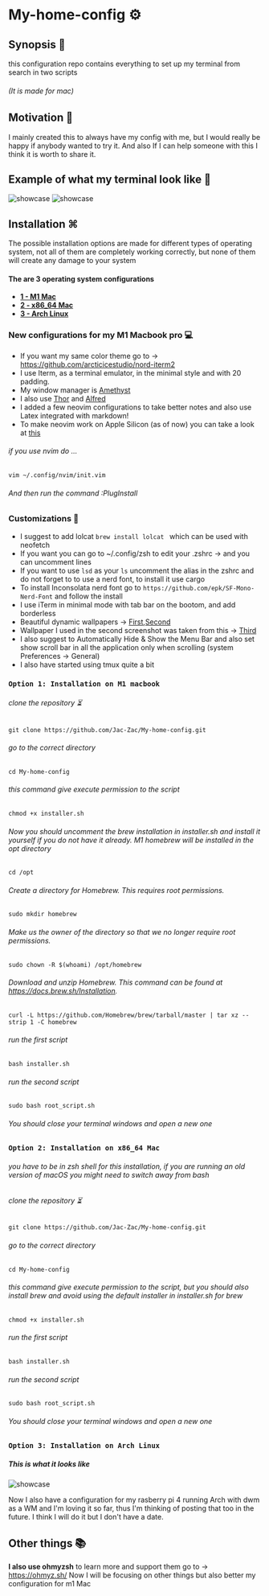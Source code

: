 # My-home-config ⚙️

## Synopsis 📄
this configuration repo contains everything to set up my terminal from search in two scripts
###### (It is made for mac)

## Motivation 💭
I mainly created this to always have my config with me, but I would really be happy if anybody wanted to try it. And also If I can help someone with this I think it is worth to share it. 

## Example of what my terminal look like 🌇

![showcase](https://github.com/Jac-Zac/My-home-config/blob/master/first_desktop.jpg)
![showcase](https://github.com/Jac-Zac/My-home-config/blob/master/second_desktop.jpg)

## Installation ⌘

The possible installation options are made for different types of operating system, not all of them are completely working correctly, but none of them will create any damage to your system
#### The are 3 operating system configurations

* [**1 - M1 Mac**](#option-1-Installation-on-M1-macbook)
* [**2 - x86_64 Mac**](#option-2-Installation-on-x86_64-Mac)
* [**3 - Arch Linux**](#option-3-Installation-on-Arch-Linux)

### New configurations for my M1 Macbook pro 💻 

- If you want my same color theme go to -> https://github.com/arcticicestudio/nord-iterm2 
- I use Iterm, as a terminal emulator, in the minimal style and with 20 padding.
- My window manager is [Amethyst](https://github.com/ianyh/Amethyst)
- I also use [Thor](https://apps.apple.com/us/app/thor/id1120999687?mt=12) and [Alfred](https://www.alfredapp.com)
- I added a few neovim configurations to take better notes and also use Latex integrated with markdown! 
- To make neovim work on Apple Silicon (as of now) you can take a look at [this](https://github.com/neovim/neovim/pull/12624)

###### if you use nvim do ... 
```
vim ~/.config/nvim/init.vim
```
###### And then run the command :PlugInstall

### Customizations 🔧

- I suggest to add lolcat ```brew install lolcat ``` which can be used with neofetch 
- If you want you can go to ~/.config/zsh to edit your .zshrc -> and you can uncomment lines 
- If you want to use ```lsd``` as your ```ls``` uncomment the alias in the zshrc and do not forget to to use a nerd font, to install it use cargo
- To install Inconsolata nerd font go to ```https://github.com/epk/SF-Mono-Nerd-Font``` and follow the install
- I use iTerm in minimal mode with tab bar on the bootom, and add borderless 
- Beautiful dynamic wallpapers -> [First](https://dynamicwallpaper.club/wallpaper/6df38eo4nym),[Second](https://dynamicwallpaper.club/wallpaper/jculsb683ok)
- Wallpaper I used in the second screenshot was taken from this -> [Third](https://www.reddit.com/r/unixporn/comments/i901nk/bspwm_life_in_the_forest/)
- I also suggest to Automatically Hide & Show the Menu Bar and also set show scroll bar in all the application only when scrolling (system Preferences -> General)
- I also have started using tmux quite a bit


### `Option 1: Installation on M1 macbook`

###### clone the repository ⏳ 
```
git clone https://github.com/Jac-Zac/My-home-config.git
```
###### go to the correct directory
```
cd My-home-config
```
###### this command give execute permission to the script
```
chmod +x installer.sh 
```

###### Now you should uncomment the brew installation in installer.sh and install it yourself if you do not have it already. M1 homebrew will be installed in the opt directory 
```
cd /opt
```
######  Create a directory for Homebrew. This requires root permissions.
```
sudo mkdir homebrew
```
######  Make us the owner of the directory so that we no longer require root permissions.
```
sudo chown -R $(whoami) /opt/homebrew
```
######  Download and unzip Homebrew. This command can be found at https://docs.brew.sh/Installation.
```
curl -L https://github.com/Homebrew/brew/tarball/master | tar xz --strip 1 -C homebrew
```
###### run the first script
```
bash installer.sh 
```
###### run the second script
```
sudo bash root_script.sh
```

###### You should close your terminal windows and open a new one


### `Option 2: Installation on x86_64 Mac`

###### you have to be in zsh shell for this installation, if you are running an old version of macOS you might need to switch away from bash

###### clone the repository ⏳ 
```
git clone https://github.com/Jac-Zac/My-home-config.git
```
###### go to the correct directory
```
cd My-home-config
```
###### this command give execute permission to the script, but you should also install brew and avoid using the default installer in installer.sh for brew 
```
chmod +x installer.sh 
```
###### run the first script
```
bash installer.sh 
```
###### run the second script
```
sudo bash root_script.sh
```

###### You should close your terminal windows and open a new one

### `Option 3: Installation on Arch Linux`

##### This is what it looks like 

![showcase](https://github.com/Jac-Zac/My-home-config/blob/master/Arch_rice.jpg)

Now I also have a configuration for my rasberry pi 4 running Arch with dwm as a WM and I'm loving it so far, thus I'm thinking of posting that too in the future.
I think I will do it but I don't have a date.

## Other things 📚

**I also use ohmyzsh** to learn more and support them go to -> https://ohmyz.sh/
Now I will be focusing on other things but also better my configuration for m1 Mac



